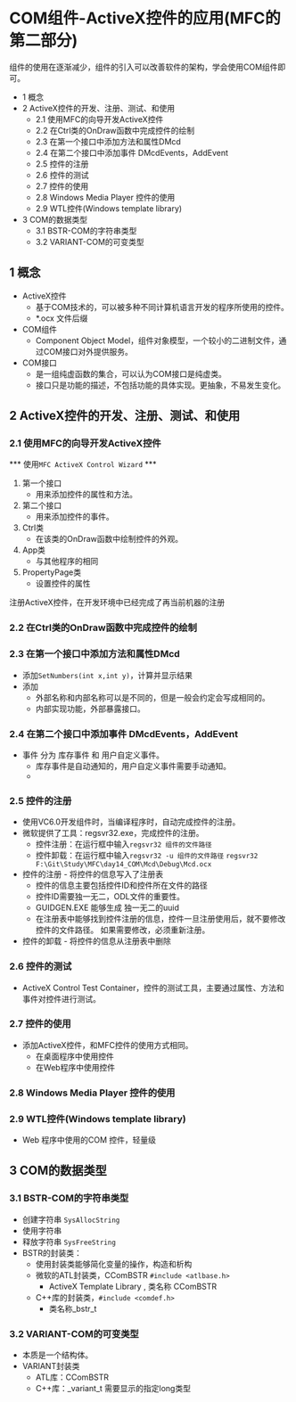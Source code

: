 
# COM组件-ActiveX控件的应用(MFC的第二部分)
组件的使用在逐渐减少，组件的引入可以改善软件的架构，学会使用COM组件即可。

<!-- MarkdownTOC -->

- 1 概念
- 2 ActiveX控件的开发、注册、测试、和使用
    - 2.1 使用MFC的向导开发ActiveX控件
    - 2.2 在Ctrl类的OnDraw函数中完成控件的绘制
    - 2.3 在第一个接口中添加方法和属性DMcd
    - 2.4 在第二个接口中添加事件 DMcdEvents，AddEvent
    - 2.5 控件的注册
    - 2.6 控件的测试
    - 2.7 控件的使用
    - 2.8 Windows Media Player 控件的使用
    - 2.9 WTL控件(Windows template library)
- 3 COM的数据类型
    - 3.1 BSTR-COM的字符串类型
    - 3.2 VARIANT-COM的可变类型

<!-- /MarkdownTOC -->

## 1 概念
- ActiveX控件
    + 基于COM技术的，可以被多种不同计算机语言开发的程序所使用的控件。
    + *.ocx 文件后缀
- COM组件
    + Component Object Model，组件对象模型，一个较小的二进制文件，通过COM接口对外提供服务。
- COM接口
    + 是一组纯虚函数的集合，可以认为COM接口是纯虚类。
    + 接口只是功能的描述，不包括功能的具体实现。更抽象，不易发生变化。

## 2 ActiveX控件的开发、注册、测试、和使用
### 2.1 使用MFC的向导开发ActiveX控件

*** 使用`MFC ActiveX Control Wizard` ***

1. 第一个接口
    + 用来添加控件的属性和方法。
2. 第二个接口
    + 用来添加控件的事件。
3. Ctrl类
    + 在该类的OnDraw函数中绘制控件的外观。
4. App类
    + 与其他程序的相同
5. PropertyPage类
    + 设置控件的属性

注册ActiveX控件，在开发环境中已经完成了再当前机器的注册

### 2.2 在Ctrl类的OnDraw函数中完成控件的绘制

### 2.3 在第一个接口中添加方法和属性DMcd
- 添加`SetNumbers(int x,int y)`，计算并显示结果
- 添加
    + 外部名称和内部名称可以是不同的，但是一般会约定会写成相同的。
    + 内部实现功能，外部暴露接口。
### 2.4 在第二个接口中添加事件 DMcdEvents，AddEvent
- 事件 分为 库存事件 和 用户自定义事件。
    + 库存事件是自动通知的，用户自定义事件需要手动通知。
    +
### 2.5 控件的注册
- 使用VC6.0开发组件时，当编译程序时，自动完成控件的注册。
- 微软提供了工具：regsvr32.exe，完成控件的注册。
    + 控件注册：在运行框中输入`regsvr32 组件的文件路径`
    + 控件卸载：在运行框中输入`regsvr32 -u 组件的文件路径`
`regsvr32 F:\Git\Study\MFC\day14_COM\Mcd\Debug\Mcd.ocx`
- 控件的注册 - 将控件的信息写入了注册表
    + 控件的信息主要包括控件ID和控件所在文件的路径
    + 控件ID需要独一无二，ODL文件的重要性。
    + GUIDGEN.EXE 能够生成 独一无二的uuid
    + 在注册表中能够找到控件注册的信息，控件一旦注册使用后，就不要修改控件的文件路径。
        如果需要修改，必须重新注册。
- 控件的卸载 - 将控件的信息从注册表中删除

### 2.6 控件的测试
- ActiveX Control Test Container，控件的测试工具，主要通过属性、方法和事件对控件进行测试。

### 2.7 控件的使用
- 添加ActiveX控件，和MFC控件的使用方式相同。
    + 在桌面程序中使用控件
    + 在Web程序中使用控件

### 2.8 Windows Media Player 控件的使用

### 2.9 WTL控件(Windows template library)
- Web 程序中使用的COM 控件，轻量级

## 3 COM的数据类型
### 3.1 BSTR-COM的字符串类型
- 创建字符串 `SysAllocString`
- 使用字符串
- 释放字符串 `SysFreeString`
- BSTR的封装类：
    + 使用封装类能够简化变量的操作，构造和析构
    + 微软的ATL封装类，CComBSTR  `#include <atlbase.h>`
        * ActiveX Template Library , 类名称 CComBSTR
    + C++库的封装类，`#include <comdef.h>`
        * 类名称_bstr_t

### 3.2 VARIANT-COM的可变类型
- 本质是一个结构体。
- VARIANT封装类
    + ATL库：CComBSTR
    + C++库：_variant_t 需要显示的指定long类型



